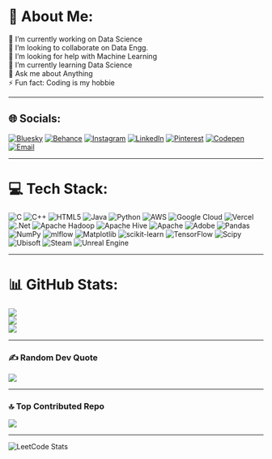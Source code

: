 # 💫 About Me:
🔭 I’m currently working on Data Science  
👯 I’m looking to collaborate on Data Engg.  
🤝 I’m looking for help with Machine Learning  
🌱 I’m currently learning Data Science  
💬 Ask me about Anything  
⚡ Fun fact: Coding is my hobbie

---

## 🌐 Socials:
[![Bluesky](https://img.shields.io/badge/bluesky-0285FF?style=for-the-badge&logo=bluesky&logoColor=%23FFFFFF)](https://bsky.app/profile/itsyunuz.bsky.social)
[![Behance](https://img.shields.io/badge/Behance-1769ff?logo=behance&logoColor=white)](https://behance.net/smyunus)
[![Instagram](https://img.shields.io/badge/Instagram-%23E4405F.svg?logo=Instagram&logoColor=white)](https://instagram.com/@not.yunuz)
[![LinkedIn](https://img.shields.io/badge/LinkedIn-%230077B5.svg?logo=linkedin&logoColor=white)](https://linkedin.com/in/shaikyunus01)
[![Pinterest](https://img.shields.io/badge/Pinterest-%23E60023.svg?logo=Pinterest&logoColor=white)](https://pinterest.com/yunussm00745)
[![Codepen](https://img.shields.io/badge/Codepen-000000?logo=codepen&logoColor=white)](https://codepen.io/YUNUZ-the-encoder)
[![Email](https://img.shields.io/badge/Email-D14836?logo=gmail&logoColor=white)](mailto:yunussm0@gmail.com)

---

# 💻 Tech Stack:
![C](https://img.shields.io/badge/c-%2300599C.svg?style=for-the-badge&logo=c&logoColor=white)
![C++](https://img.shields.io/badge/c++-%2300599C.svg?style=for-the-badge&logo=c%2B%2B&logoColor=white)
![HTML5](https://img.shields.io/badge/html5-%23E34F26.svg?style=for-the-badge&logo=html5&logoColor=white)
![Java](https://img.shields.io/badge/java-%23ED8B00.svg?style=for-the-badge&logo=openjdk&logoColor=white)
![Python](https://img.shields.io/badge/python-3670A0?style=for-the-badge&logo=python&logoColor=ffdd54)
![AWS](https://img.shields.io/badge/AWS-%23FF9900.svg?style=for-the-badge&logo=amazon-aws&logoColor=white)
![Google Cloud](https://img.shields.io/badge/GoogleCloud-%234285F4.svg?style=for-the-badge&logo=google-cloud&logoColor=white)
![Vercel](https://img.shields.io/badge/vercel-%23000000.svg?style=for-the-badge&logo=vercel&logoColor=white)
![.Net](https://img.shields.io/badge/.NET-5C2D91?style=for-the-badge&logo=.net&logoColor=white)
![Apache Hadoop](https://img.shields.io/badge/Apache%20Hadoop-66CCFF?style=for-the-badge&logo=apachehadoop&logoColor=black)
![Apache Hive](https://img.shields.io/badge/Apache%20Hive-FDEE21?style=for-the-badge&logo=apachehive&logoColor=black)
![Apache](https://img.shields.io/badge/apache-%23D42029.svg?style=for-the-badge&logo=apache&logoColor=white)
![Adobe](https://img.shields.io/badge/adobe-%23FF0000.svg?style=for-the-badge&logo=adobe&logoColor=white)
![Pandas](https://img.shields.io/badge/pandas-%23150458.svg?style=for-the-badge&logo=pandas&logoColor=white)
![NumPy](https://img.shields.io/badge/numpy-%23013243.svg?style=for-the-badge&logo=numpy&logoColor=white)
![mlflow](https://img.shields.io/badge/mlflow-%23d9ead3.svg?style=for-the-badge&logo=numpy&logoColor=blue)
![Matplotlib](https://img.shields.io/badge/Matplotlib-%23ffffff.svg?style=for-the-badge&logo=Matplotlib&logoColor=black)
![scikit-learn](https://img.shields.io/badge/scikit--learn-%23F7931E.svg?style=for-the-badge&logo=scikit-learn&logoColor=white)
![TensorFlow](https://img.shields.io/badge/TensorFlow-%23FF6F00.svg?style=for-the-badge&logo=TensorFlow&logoColor=white)
![Scipy](https://img.shields.io/badge/SciPy-%230C55A5.svg?style=for-the-badge&logo=scipy&logoColor=%white)
![Ubisoft](https://img.shields.io/badge/Ubisoft-%23F5F5F5.svg?style=for-the-badge&logo=Ubisoft&logoColor=black)
![Steam](https://img.shields.io/badge/steam-%23000000.svg?style=for-the-badge&logo=steam&logoColor=white)
![Unreal Engine](https://img.shields.io/badge/unrealengine-%23313131.svg?style=for-the-badge&logo=unrealengine&logoColor=white)

---

# 📊 GitHub Stats:
![](https://github-readme-stats.vercel.app/api?username=itsyunus&theme=dark&hide_border=false&include_all_commits=true&count_private=true)<br/>
![](https://nirzak-streak-stats.vercel.app/?user=itsyunus&theme=dark&hide_border=false)<br/>
![](https://github-readme-stats.vercel.app/api/top-langs/?username=itsyunus&theme=dark&hide_border=false&include_all_commits=true&count_private=true&layout=compact)

---

### ✍️ Random Dev Quote
![](https://quotes-github-readme.vercel.app/api?type=horizontal&theme=radical)

---

### 🔝 Top Contributed Repo
![](https://github-contributor-stats.vercel.app/api?username=itsyunus&limit=5&theme=dark&combine_all_yearly_contributions=true)

---
![LeetCode Stats](https://leetcard.jacoblin.cool/<your-leetcode-username>?ext=contest)


<!-- Proudly created with GPRM ( https://gprm.itsvg.in ) -->
